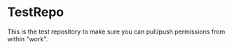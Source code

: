 # TestRepo
This is the test repository to make sure you can pull/push permissions from within "work".
